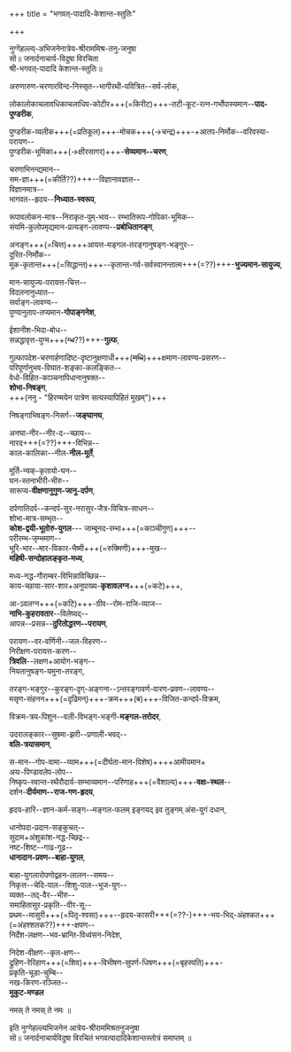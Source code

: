 +++
title = "भगवत्-पादादि-केशान्त-स्तुतिः"

+++

नुग्गॆहल्ल्य्-अभिजनेनात्रेय-श्रीराममिश्र-तनु-जनुषा  
सॊ॥ जनार्दनाचार्य-विदुषा विरचिता  
श्री-भगवत्-पादादि केशान्त-स्तुतिः॥

अरुणारुण-चरणारविन्द-निस्सृत--भागीरथी-पवित्रित--सर्व-लोक,

लोकालोकाचलावधिकाचलाधिप-कोटीर+++(=किरीट)+++-तटी-कूट-रत्न-गर्भोपास्यमान--**पाद-पुण्डरीक**,  

पुण्डरीक-व्यलीक+++(=प्रतिकूल)+++-मोचक+++(→चन्द्र)+++-+आतप-निर्मोक--वरिवस्या-परायण--  
पुण्डरीक-भूमिका+++(→क्षीरसागर)+++-**सेव्यमान--चरण**,  

चरणाभिनन्द्यमान--  
सम-ज्ञा+++(=कीर्ति??)+++--विज्ञानावज्ञात--  
विज्ञानमात्र--  
भागवत--हृदय--**निध्यात-स्वरूप**,  

रूपावलोकन-मात्र--निराकृत-पुम्-भाव--
रम्भातिरूप-गोपिका-भूमिक--  
संयमि-कुलोपमृद्यमान-प्रत्यङ्ग-लावण्य--**प्रबोधितानङ्ग**,

अनङ्ग+++(=चित्त)++++आयत्त-मङ्गल-तरङ्गानुषङ्ग-भङ्गुर--  
दुरित-निर्मोक--  
मूक-कृतान्त+++(=सिद्धान्त)+++--कृतान्त-गर्व-सर्वस्वानन्तात्म+++(=??)+++-**भुज्यमान-सायुज्य**,

मान-सायुज्य-परायत्त-चित्त--  
विदलनानुध्यात--  
सर्वाङ्ग-लावण्य--  
पुण्यानुताप-तप्यमान-**गोपाङ्गनेश**,  

ईशानीश-भिदा-बोध--  
सन्नद्धावृत्त-युग्म+++(~~ग्ध~~??)+++-**गुल्फ**, 

गुल्फापदेश-चरणार्हणादिष्ट-दृष्टानुक्षणाधी+++(~~णधि~~)+++क्षमाण-लावण्य-प्रसरण--  
परिपूर्णानुभव-विघात-शङ्का-कलङ्कित--  
वेधो-विहित-काञ्चनापिधानानुषक्त--  
**शोभा-निषङ्ग**,  
+++(ननु - "हिरण्मयेन पात्रेण सत्यस्यापिहितं मुखम्")+++

निषङ्गाभिषङ्ग-निसर्ग--**जङ्घानघ**,

अनघा-नीर--नीर-द--च्छाय--  
नारद+++(=??)+++-विभिन्न--  
काल-कालिका--नील-**नील-मूर्ते**,

मूर्ति-न्यक्-कृतायो-घन--  
घन-स्तनाभीरी-भीरु--  
सारूप्य-**वीक्षणानुगुण-जानु-दर्पण**,

दर्पणातिदर्प--कन्दर्प-सुर-नरासुर-जैत्र-विचित्र-साधन--  
शोभा-मात्र-सम्भृत--  
**कोश-द्वयी-भूतोरु-युगल**---
जाम्बूनद-रम्भा+++(=काञ्चीगुण)+++--  
परीरम्भ-जृम्भमाण--  
भूरि-भार--मार-विकार-भैष्मी+++(=रुक्मिणी)+++-मुख--  
**महिषी-सन्दोहालङ्कृत-मध्य**, 

मध्य-नद्ध-गौराम्बर-विभिन्नाविच्छिन्न--  
काय-च्छाया-सार-शार+अनुपाख्य-**कृशावलग्न**+++(=कटे)+++,

आ-ऽवलग्न+++(=कटि)+++-ग्रीव--रोम-राजि-व्याज--  
**नाभि-कुहरावतार**--विलेष्यद्--  
आपन्न--प्रसन्न--**दुरितोद्धरण--परायण**, 

परायण--वर-वर्णिनी--जल-विहरण--  
निरीक्षण-परायत्त-करण--  
**त्रिवलि**--लक्षण+आयोग-भङ्ग--  
नियतानुषङ्ग-यमुना-तरङ्ग,

तरङ्ग-भङ्गुर--कुरङ्ग-दृग्-अङ्गना--ऽन्तरङ्गावर्ण-वारण-प्रवण--लावण्य--  
मसृण-संहनन+++(=दृढिमन्)+++-क्रम+++(~~व~~)+++-विजित-कन्दर्प-विक्रम,

विक्रम-त्रय-पिशुन--वली-विभङ्ग-भङ्गी-**मङ्गल-तरोदर**,

उदरालङ्कार--सुषमा-झरी--प्रणाली-भवद्--  
**वलि-त्रयासमान**,

स-मान--गोप-वामा--व्याम+++(=दीर्घता-मान-विशेष)++++आमीयमान+  
अयः-पिण्डावलेप-लोप--  
निष्कृप-स्वान्त-स्थैरौदार्य-सम्भाव्यमान--परिणाह+++(=वैशाल्य)+++-**वक्षः-स्थल**--  
दर्शन-**दीर्यमाण--राज-गण-हृदय**,

हृदय-हारि--ज्ञान-कर्म-सङ्ग--मङ्गल-फलम् इङ्गयद् इव तुङ्गम् अंस-युगं दधान,

धानोपदा-प्रदान-सङ्कुचत्--  
सुदाम+अंशुकांश-नद्ध-च्छिद्र--  
नष्ट-शिष्ट--गाढ-गूढ--  
**धानादान-प्रवण--बाहा-युगल**,

बाहा-युगलारोपणोद्वहन-लालन--समय--  
निकृत्त--चेदि-पाल--शिशु-पाल--भुज-युग--  
व्यक्त--तद्-वैर--भीरु--  
समाहितासुर-प्रकृति--वीर-सू--  
प्रथम--मासुरी+++(=पितृ-श्वसा)+++--हृदय-कासरी+++(=??-)+++-भय-भिद्-अंहश्कत+++(=अंहश्शतक??)+++-क्षपण--  
निर्देश-लक्षण--भव-भ्रान्ति-विध्वंसन-निदेश,  

निदेश-वीक्षण--कृत-क्षण--  
द्रुहिण-रेरिहाण+++(=शिव)+++-विभीषण-सुपर्ण-धिषण+++(=बृहस्पति)+++-  
प्रकृति-चूडा-चुम्बि--  
नख-किरण-रञ्जित--  
**मुकुट-मण्डल**  

नमस् ते नमस् ते नमः ॥

इति नुग्गेहल्ल्यभिजनेन आत्रेय-श्रीराममिश्रतनुजनुषा  
सॊ॥ जनार्दनाचार्यविदुषा विरचितं भगवत्पादादिकेशान्तस्तोत्रं समाप्तम् ॥